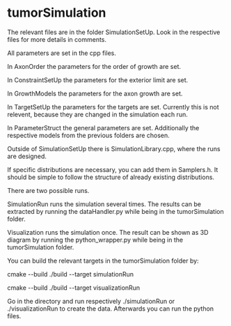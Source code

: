 # tumorSimulation

The relevant files are in the folder SimulationSetUp.
Look in the respective files for more details in comments.

All parameters are set in the cpp files.

In AxonOrder the parameters for the order of growth are set.

In ConstraintSetUp the parameters for the exterior limit are set.

In GrowthModels the parameters for the axon growth are set.

In TargetSetUp the parameters for the targets are set. 
Currently this is not relevent, because they are changed in the simulation each run.

In ParameterStruct the general parameters are set. 
Additionally the respective models from the previous folders are chosen.

Outside of SimulationSetUp there is SimulationLibrary.cpp, where the runs are designed.

If specific distributions are necessary, you can add them in Samplers.h.
It should be simple to follow the structure of already existing distributions.

There are two possible runs. 

SimulationRun runs the simulation several times.
The results can be extracted by running the dataHandler.py while being in the tumorSimulation folder.

Visualization runs the simulation once.
The result can be shown as 3D diagram by running the python_wrapper.py while being in the tumorSimulation folder.

You can build the relevant targets in the tumorSimulation folder by:

cmake --build ./build --target simulationRun

cmake --build ./build --target visualizationRun

Go in the directory and run respectively ./simulationRun or ./visualizationRun to create the data.
Afterwards you can run the python files.


